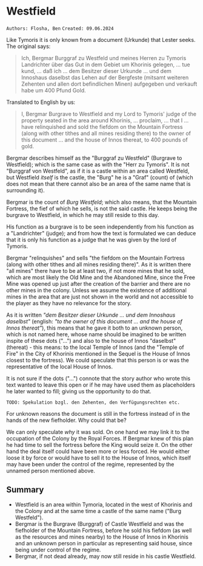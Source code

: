# Westfield

``Authors: Flosha, Ben``
``Created: 09.06.2024``

Like Tymoris it is only known from a document (Urkunde) that Lester seeks. The original says:

> Ich, Bergmar Burggraf zu Westfeld und meines Herren zu Tymoris Landrichter über das Gut in dem Gebiet um Khorinis gelegen, ... tue kund, ... daß ich ... dem Besitzer dieser Urkunde ... und dem Innoshaus daselbst das Lehen auf der Bergfeste (mitsamt weiteren Zehenten und allen dort befindlichen Minen) aufgegeben und verkauft habe um 400 Pfund Gold.

Translated to English by us:
> I, Bergmar Burgrave to Westfield and my Lord to Tymoris' judge of the property seated in the area around Khorinis, ... proclaim, ... that I ... have relinquished and sold the fiefdom on the Mountain Fortress (along with other tithes and all mines residing there) to the owner of this document ... and the house of Innos thereat, to 400 pounds of gold.

Bergmar describes himself as the "Burggraf zu Westfeld" (Burgrave to Westfield); which is the same case as with the "Herr zu Tymoris". It is not "Burggraf von Westfeld", as if it is a castle within an area called Westfeld, but Westfield *itself* is the castle, the "Burg" he is a "Graf" (count) of (which does not mean that there cannot also be an area of the same name that is surrounding it).

Bergmar is the count of *Burg Westfeld*; which also means, that the Mountain Fortress, the fief of which he sells, is not the said castle. He keeps being the burgrave to Westfield, in which he may still reside to this day.

His function as a burgrave is to be seen independently from his function as a "Landrichter" (judge); and from how the text is formulated we can deduce that it is only his function as a judge that he was given by the lord of Tymoris.

Bergmar "relinquishes" and sells "the fiefdom on the Mountain Fortress (along with other tithes and all mines residing there)". As it is written there "all mines" there have to be at least two, if not more mines that he sold, which are most likely the Old Mine and the Abandoned Mine, since the Free Mine was opened up just after the creation of the barrier and there are no other mines in the colony. Unless we assume the existence of additional mines in the area that are just not shown in the world and not accessible to the player as they have no relevance for the story.

As it is written *"dem Besitzer dieser Urkunde ... und dem Innoshaus daselbst"* (english: *"to the owner of this document ... and the house of Innos thereat"*), this means that he gave it both to an unknown person, which is not named here, whose name should be imagined to be written inspite of these dots ("...") and also to the house of Innos "daselbst" (thereat) - this means: to the local Temple of Innos (and the "Temple of Fire" in the City of Khorinis mentioned in the Sequel is the House of Innos closest to the fortress). We could speculate that this person is or was the representative of the local House of Innos.

It is not sure if the dots ("...") connote that the story author who wrote this text wanted to leave this open or if he may have used them as placeholders he later wanted to fill; giving us the opportunity to do that.

``TODO: Spekulation bzgl. den Zehenten, den Verfügungsrechten etc.``

For unknown reasons the document is still in the fortress instead of in the hands of the new fiefholder. Why could that be?

We can only speculate *why* it was sold. On one hand we may link it to the occupation of the Colony by the Royal Forces. If Bergmar knew of this plan he had time to sell the fortress before the King would seize it. On the other hand the deal itself could have been more or less forced. He would either loose it by force or would have to sell it to the House of Innos, which itself may have been under the control of the regime, represented by the unnamed person mentioned above.


## Summary

* Westfield is an area within Tymoria, located in the west of Khorinis and the Colony and at the same time a castle of the same name ("Burg Westfeld").
* Bergmar is the Burgrave (Burggraf) of Castle Westfield and was the fiefholder of the Mountain Fortress, before he sold his fiefdom (as well as the resources and mines nearby) to the House of Innos in Khorinis and an unknown person in particular as representing said house, since being under control of the regime.
* Bergmar, if not dead already, may now still reside in his castle Westfield.
